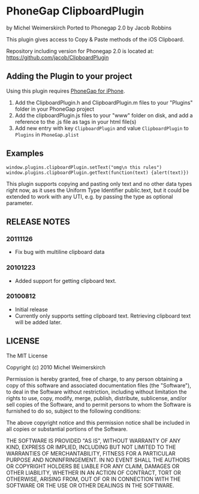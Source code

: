 # PhoneGap ClipboardPlugin #
by Michel Weimerskirch
Ported to Phonegap 2.0 by Jacob Robbins

This plugin gives access to Copy & Paste methods of the iOS Clipboard.

Repository including version for Phonegap 2.0 is located at: https://github.com/jacob/ClipboardPlugin




## Adding the Plugin to your project ##

Using this plugin requires [PhoneGap for iPhone](http://github.com/phonegap/phonegap-iphone).

1. Add the ClipboardPlugin.h and ClipboardPlugin.m files to your "Plugins" folder in your PhoneGap project
2. Add the clipboardPlugin.js files to your "www" folder on disk, and add a reference to the .js file as <link> tags in your html file(s)
3. Add new entry with key `ClipboardPlugin` and value `ClipboardPlugin` to `Plugins` in `PhoneGap.plist`

## Examples

    window.plugins.clipboardPlugin.setText("omg\n this rules")
    window.plugins.clipboardPlugin.getText(function(text) {alert(text)})

This plugin supports copying and pasting only text and no other data types right now, as it uses the Uniform Type Identifier public.text, but it could be extended to work with any UTI, e.g. by passing the type as optional parameter.

## RELEASE NOTES ##

### 20111126 ###
* Fix bug with multiline clipboard data

### 20101223 ###
* Added support for getting clipboard text.

### 20100812 ###
* Initial release
* Currently only supports setting clipboard text. Retrieving clipboard text will be added later.

## LICENSE ##

The MIT License

Copyright (c) 2010 Michel Weimerskirch

Permission is hereby granted, free of charge, to any person obtaining a copy
of this software and associated documentation files (the "Software"), to deal
in the Software without restriction, including without limitation the rights
to use, copy, modify, merge, publish, distribute, sublicense, and/or sell
copies of the Software, and to permit persons to whom the Software is
furnished to do so, subject to the following conditions:

The above copyright notice and this permission notice shall be included in
all copies or substantial portions of the Software.

THE SOFTWARE IS PROVIDED "AS IS", WITHOUT WARRANTY OF ANY KIND, EXPRESS OR
IMPLIED, INCLUDING BUT NOT LIMITED TO THE WARRANTIES OF MERCHANTABILITY,
FITNESS FOR A PARTICULAR PURPOSE AND NONINFRINGEMENT. IN NO EVENT SHALL THE
AUTHORS OR COPYRIGHT HOLDERS BE LIABLE FOR ANY CLAIM, DAMAGES OR OTHER
LIABILITY, WHETHER IN AN ACTION OF CONTRACT, TORT OR OTHERWISE, ARISING FROM,
OUT OF OR IN CONNECTION WITH THE SOFTWARE OR THE USE OR OTHER DEALINGS IN
THE SOFTWARE.

